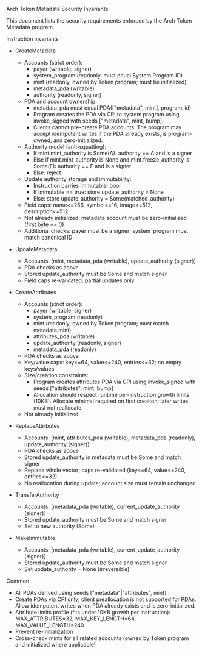 Arch Token Metadata Security Invariants

This document lists the security requirements enforced by the Arch Token Metadata program.

Instruction invariants

- CreateMetadata

  - Accounts (strict order):
    - payer (writable, signer)
    - system_program (readonly, must equal System Program ID)
    - mint (readonly, owned by Token program; must be initialized)
    - metadata_pda (writable)
    - authority (readonly, signer)
  - PDA and account ownership:
    - metadata_pda must equal PDA(["metadata", mint], program_id)
    - Program creates the PDA via CPI to system program using invoke_signed with seeds ["metadata", mint, bump].
    - Clients cannot pre-create PDA accounts. The program may accept idempotent writes if the PDA already exists, is program-owned, and zero-initialized.
  - Authority model (anti-squatting):
    - If mint.mint_authority is Some(A): authority == A and is a signer
    - Else if mint.mint_authority is None and mint.freeze_authority is Some(F): authority == F and is a signer
    - Else: reject
  - Update authority storage and immutability:
    - Instruction carries immutable: bool
    - If immutable == true: store update_authority = None
    - Else: store update_authority = Some(matched_authority)
  - Field caps: name<=256, symbol<=16, image<=512, description<=512
  - Not already initialized: metadata account must be zero-initialized (first byte == 0)
  - Additional checks: payer must be a signer; system_program must match canonical ID

- UpdateMetadata

  - Accounts: [mint, metadata_pda (writable), update_authority (signer)]
  - PDA checks as above
  - Stored update_authority must be Some and match signer
  - Field caps re-validated; partial updates only

- CreateAttributes

  - Accounts (strict order):
    - payer (writable, signer)
    - system_program (readonly)
    - mint (readonly, owned by Token program; must match metadata.mint)
    - attributes_pda (writable)
    - update_authority (readonly, signer)
    - metadata_pda (readonly)
  - PDA checks as above
  - Key/value caps: key<=64, value<=240, entries<=32; no empty keys/values
  - Size/creation constraints:
    - Program creates attributes PDA via CPI using invoke_signed with seeds ["attributes", mint, bump]
    - Allocation should respect runtime per-instruction growth limits (10KB). Allocate minimal required on first creation; later writes must not reallocate
  - Not already initialized

- ReplaceAttributes

  - Accounts: [mint, attributes_pda (writable), metadata_pda (readonly), update_authority (signer)]
  - PDA checks as above
  - Stored update_authority in metadata must be Some and match signer
  - Replace whole vector; caps re-validated (key<=64, value<=240, entries<=32)
  - No reallocation during update; account size must remain unchanged

- TransferAuthority
  - Accounts: [metadata_pda (writable), current_update_authority (signer)]
  - Stored update_authority must be Some and match signer
  - Set to new authority (Some)

- MakeImmutable
  - Accounts: [metadata_pda (writable), current_update_authority (signer)]
  - Stored update_authority must be Some and match signer
  - Set update_authority = None (irreversible)

Common

- All PDAs derived using seeds ["metadata"|"attributes", mint]
- Create PDAs via CPI only; client preallocation is not supported for PDAs. Allow idempotent writes when PDA already exists and is zero-initialized.
- Attribute limits profile (fits under 10KB growth per instruction): MAX_ATTRIBUTES=32, MAX_KEY_LENGTH=64, MAX_VALUE_LENGTH=240
- Prevent re-initialization
- Cross-check mints for all related accounts (owned by Token program and initialized where applicable)
